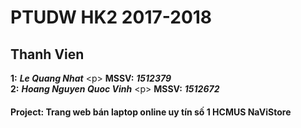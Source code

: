 # PTUDW HK2 2017-2018
## **Thanh Vien**
**1:** **_Le Quang Nhat_** &lt;p&gt; **MSSV:** **_1512379_**</br>
**2:** **_Hoang Nguyen Quoc Vinh_** &lt;p&gt; **MSSV:** **_1512672_**
#### **Project: Trang web bán laptop online uy tín số 1 HCMUS NaViStore**

